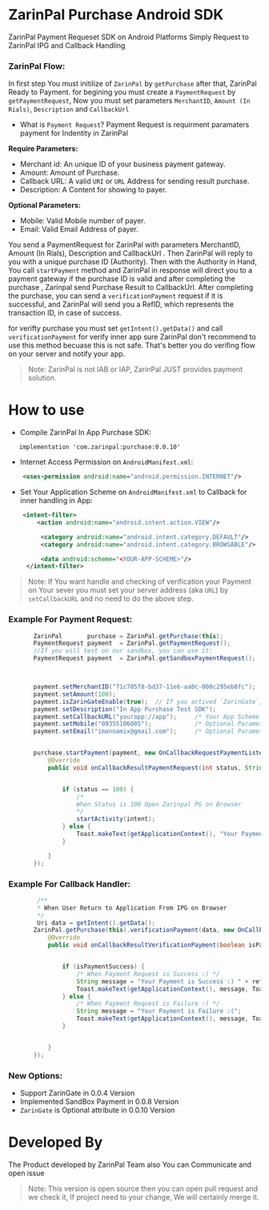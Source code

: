# ZarinPal Purchase Android SDK

ZarinPal Payment Requeset SDK on Android Platforms
Simply Request to ZarinPal IPG and Callback Handling


### ZarinPal Flow:
In first step You must initilize of `ZarinPal` by `getPurchase` after that, ZarinPal Ready to Payment. for begining you must create a `PaymentRequest` by `getPaymentRequest`, Now you must set parameters `MerchantID`, `Amount (In Rials)`, `Description` and `CallbackUrl`

- What is `Payment Request`?
Payment Request is requirment paramaters payment for Indentity in ZarinPal

**Require Parameters:**

*   Merchant id: An unique ID of your business payment gateway.
*   Amount: Amount of Purchase.
*   Callback URL: A valid `URI` or `URL` Address for sending result purchase.
*   Description: A Content for showing to payer.

**Optional Parameters:**

*   Mobile: Valid Mobile number of payer.
*   Email: Valid Email Address of payer.

You send a PaymentRequest for ZarinPal with parameters MerchantID, Amount (In Rials), Description and CallbackUrl . Then ZarinPal will reply to you with a unique purchase ID (Authority).
Then with the Authority in Hand, You call `startPayment` method and ZarinPal in response will direct you to a payment gateway if the purchase ID is valid and after completing the purchase , Zarinpal send Purchase Result to CallbackUrl.
After completing the purchase, you can send a `verificationPayment` request if it is successful, and ZarinPal will send you a RefID, which represents the transaction ID, in case of success.

for verifty purchase you must set `getIntent().getData()` and call `verificationPayment` for verify inner app sure ZarinPal don't recommend to use this method becuase this is not safe. That's better you do verifing flow on your server and notify your app.

>Note: ZarinPal is not IAB or IAP, ZarinPal JUST provides payment solution.


How to use
==========


- Compile ZarinPal In App Purchase SDK:
```Gradle
   implementation 'com.zarinpal:purchase:0.0.10'
 ```
- Internet Access Permission on `AndroidManifest.xml`:
 
```XML
    <uses-permission android:name="android.permission.INTERNET"/>
```
- Set Your Application Scheme on `AndroidManifest.xml` to Callback for inner handling in App:
```XML
    <intent-filter>
        <action android:name="android.intent.action.VIEW"/>

         <category android:name="android.intent.category.DEFAULT"/>
         <category android:name="android.intent.category.BROWSABLE"/>

         <data android:scheme="<YOUR-APP-SCHEME>"/>
     </intent-filter>
```
>Note: If You want handle and checking of verification your Payment on Your sever you must set your server address (aka `URL`) by `setCallbackURL` and no need to do the above step.

### Example For Payment Request:
 ```Java
        ZarinPal       purchase = ZarinPal.getPurchase(this);
        PaymentRequest payment  = ZarinPal.getPaymentRequest();
        //If you will test on our sandbox, you can use it:
        PaymentRequest payment  = ZarinPal.getSandboxPaymentRequest();



        payment.setMerchantID("71c705f8-bd37-11e6-aa0c-000c295eb8fc");
        payment.setAmount(100);
        payment.isZarinGateEnable(true);  // If you actived `ZarinGate`, can handle payment by `ZarinGate`
        payment.setDescription("In App Purchase Test SDK");
        payment.setCallbackURL("yourapp://app");     /* Your App Scheme */
        payment.setMobile("09355106005");            /* Optional Parameters */
        payment.setEmail("imannamix@gmail.com");     /* Optional Parameters */


        purchase.startPayment(payment, new OnCallbackRequestPaymentListener() {
            @Override
            public void onCallbackResultPaymentRequest(int status, String authority, Uri paymentGatewayUri, Intent intent) {


                if (status == 100) {
                    /*
                    When Status is 100 Open Zarinpal PG on Browser
                    */
                    startActivity(intent);
                } else {
                    Toast.makeText(getApplicationContext(), "Your Payment Failure :(", Toast.LENGTH_LONG).show();
                }

            }
        });
 ```


### Example For Callback Handler:
 ```Java
         /**
         * When User Return to Application From IPG on Browser
         */
         Uri data = getIntent().getData();
        ZarinPal.getPurchase(this).verificationPayment(data, new OnCallbackVerificationPaymentListener() {
            @Override
            public void onCallbackResultVerificationPayment(boolean isPaymentSuccess, String refID, PaymentRequest paymentRequest) {


                if (isPaymentSuccess) {
                    /* When Payment Request is Success :) */
                    String message = "Your Payment is Success :) " + refID;
                    Toast.makeText(getApplicationContext(), message, Toast.LENGTH_SHORT).show();
                } else {
                    /* When Payment Request is Failure :) */
                    String message = "Your Payment is Failure :(";
                    Toast.makeText(getApplicationContext(), message, Toast.LENGTH_SHORT).show();
                }


            }
        });

 ```
 
### New Options:

* Support ZarinGate in 0.0.4 Version
* Implemented SandBox Payment in 0.0.8 Version
* `ZarinGate` is Optional attribute in 0.0.10 Version



Developed By
============

The Product developed by ZarinPal Team also You can Communicate and open issue
>Note: This version is open source then you can open pull request and we check it, If project
need to your change, We will certainly merge it.

